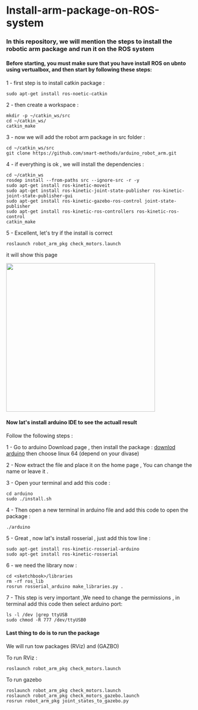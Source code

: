 # Install-arm-package-on-ROS-system
### In this repository, we will mention the steps to install the robotic arm package and run it on the ROS system

#### Before starting, you must make sure that you have install ROS on ubnto using vertualbox, and then start by following these steps:
#### 
1 - first step is to install catkin package :
```
sudo apt-get install ros-noetic-catkin
```
2 - then create a workspace :
```
mkdir -p ~/catkin_ws/src
cd ~/catkin_ws/
catkin_make
```
3 - now we will add the robot arm package in src folder :
```
cd ~/catkin_ws/src
git clone https://github.com/smart-methods/arduino_robot_arm.git 
```
4 - if everything is ok , we will install the dependencies :
```
cd ~/catkin_ws
rosdep install --from-paths src --ignore-src -r -y
sudo apt-get install ros-kinetic-moveit
sudo apt-get install ros-kinetic-joint-state-publisher ros-kinetic-joint-state-publisher-gui
sudo apt-get install ros-kinetic-gazebo-ros-control joint-state-publisher
sudo apt-get install ros-kinetic-ros-controllers ros-kinetic-ros-control
catkin_make
```
5 - Excellent, let's try if the install is correct
```
roslaunch robot_arm_pkg check_motors.launch
```
it will show this page 

<div>
<img src="https://user-images.githubusercontent.com/101142149/181014160-8f2daae1-fd2e-49ae-acf7-0d72a10cc972.jpg" width="400">
  </div>
  
  #### Now lat's install arduino IDE to see the actuall result 
  Follow the following steps :
  
  1 - Go to arduino Download page , then install the package :
  [downlod arduino](https://www.arduino.cc/en/software)
  then choose linux 64 (depend on your divase)
  
  2 - Now extract the file and place it on the home page , You can change the name or leave it .
  
 3 - Open your terminal and add this code :
 ```
 cd arduino 
 sudo ./install.sh
 ```
 4 - Then open a new terminal in arduino file and add this code to open the package :
 ```
 ./arduino
 ```
5 - Great , now lat's install rosserial , just add this tow line :
```
sudo apt-get install ros-kinetic-rosserial-arduino
sudo apt-get install ros-kinetic-rosserial
```
6 -  we need the library now :
```
cd <sketchbook>/libraries
rm -rf ros_lib
rosrun rosserial_arduino make_libraries.py .
```
7 - This step is very important ,We need to change the permissions , in terminal add this code then select arduino port:
```
ls -l /dev |grep ttyUSB
sudo chmod -R 777 /dev/ttyUSB0
```
#### Last thing to do is to run the package 

We will run tow packages (RViz) and (GAZBO)

To run RViz :
```
roslaunch robot_arm_pkg check_motors.launch
```
To run gazebo
```
roslaunch robot_arm_pkg check_motors.launch
roslaunch robot_arm_pkg check_motors_gazebo.launch
rosrun robot_arm_pkg joint_states_to_gazebo.py
```


